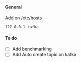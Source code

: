 #### General

Add on /etc/hosts

```127.0.0.1 kafka```

#### To do
- [ ] Add benchmarking
- [ ] Add Auto create topic on kafka